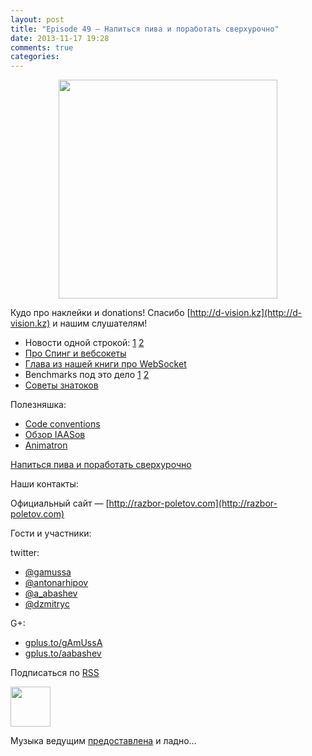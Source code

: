 ```yaml
---
layout: post
title: "Episode 49 — Напиться пива и поработать сверхурочно"
date: 2013-11-17 19:28
comments: true
categories: 
---
```


<div class="separator" style="clear: both; text-align: center;">
<a href="https://raw.github.com/razbor-poletov/razbor-poletov.github.com/source/source/images/razbor_49_text.jpg" imageanchor="1" style="margin-left: 1em; margin-right: 1em;"><img border="0" height="350" src="https://raw.github.com/razbor-poletov/razbor-poletov.github.com/source/source/images/razbor_49_text.jpg" width="350" /></a>
</div>

Кудо про наклейки и donations!
Спасибо [http://d-vision.kz](http://d-vision.kz) и нашим слушателям!

* Новости одной строкой: [1](http://blog.eisele.net/2013/11/rip-glassfish-thanks-for-all-fish.html) [2](http://blog.rahmannet.net/2013/11/oracle-glassfish-and-nature-of-open.html)
* [Про Спинг и вебсокеты](http://blog.gopivotal.com/products/websocket-architecture-in-spring-4-0)
* [Глава из нашей книги про WebSocket](http://enterprisewebbook.com/ch9_websockets.html)
* Benchmarks под это дело [1](http://mgreau.com/posts/2013/11/11/javaee7-websocket-angularjs-wildfly.html#benchmark-websocket-vs-rest) [2](http://farata.github.io/slidedecks/state_of_websocket/slides.html#22.3)
* [Cоветы знатоков](http://zeroturnaround.com/rebellabs/watch-out-for-these-10-common-pitfalls-of-experienced-java-developers-architects/ )

Полезняшка:

* [Code conventions](http://sideeffect.kr/popularconvention)
* [Обзор IAASов](http://gigaom.com/2013/11/10/6-iaas-providers-you-should-know-but-may-not/)
* [Animatron](http://animatron.com/)

[Напиться пива и поработать сверхурочно](http://www.jayhuang.org/blog/a-culture-of-beer-and-overtime/)

Наши контакты:

Официальный сайт — [http://razbor-poletov.com](http://razbor-poletov.com)

Гости и участники:

twitter: 

 * [@gamussa](https://twitter.com/#!/gamussa)
 * [@antonarhipov](https://twitter.com/#!/antonarhipov)
 * [@a_abashev](https://twitter.com/#!/a_abashev)
 * [@dzmitryc ](https://twitter.com/#!/@dzmitryc)

G+:

 * [gplus.to/gAmUssA](http://gplus.to/gAmUssA) 
 * [gplus.to/aabashev](http://gplus.to/aabashev) 

<!-- player goes here-->

<audio preload="none">
   <source src="http://traffic.libsyn.com/razborpoletov/razbor_49.mp3" type="audio/mp3" />
   Your browser does not support the audio tag.
</audio>

Подписаться по [RSS](http://feeds.feedburner.com/razbor-podcast)

<!-- episode file link goes here-->
<a href="http://traffic.libsyn.com/razborpoletov/razbor_49.mp3" imageanchor="1" style="clear: left; margin-bottom: 1em; margin-left: auto; margin-right: 2em;"><img border="0" height="64" src="http://2.bp.blogspot.com/-qkfh8Q--dks/T0gixAMzuII/AAAAAAAAHD0/O5LbF3vvBNQ/s200/1330127522_mp3.png" width="64" /></a>

Музыка ведущим [предоставлена](http://www.audiobank.fm/single-music/27/111/More-And-Less/) и ладно...